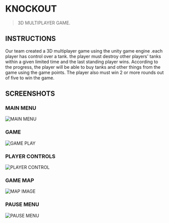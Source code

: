# KNOCKOUT
> 3D MULTIPLAYER GAME.

## INSTRUCTIONS
Our team created a 3D multiplayer game using the unity game engine .each player has control over a tank. the player must destroy other players' tanks within a given limited time and the last standing player wins. According to the progress, the player will be able to buy tanks and other things from the game using the game points. The player also must win 2 or more rounds out of five to win the game.

## SCREENSHOTS

### MAIN MENU
![MAIN MENU](https://github.com/messenger-1012/the-knockout/blob/main/game%20menu.png)

### GAME 
![GAME PLAY](https://github.com/messenger-1012/the-knockout/blob/main/game.png)


### PLAYER CONTROLS
![PLAYER CONTROL](https://github.com/messenger-1012/the-knockout/blob/main/instructions.png)

### GAME MAP
![MAP IMAGE](https://github.com/messenger-1012/the-knockout/blob/main/map.png)

### PAUSE MENU
![PAUSE MENU](https://github.com/messenger-1012/the-knockout/blob/main/pause%20menu.png)






